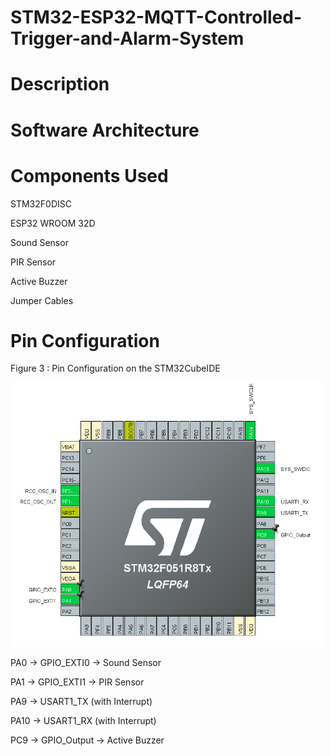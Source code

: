 # STM32-ESP32-MQTT-Controlled-Trigger-and-Alarm-System

# Description

# Software Architecture

# Components Used

STM32F0DISC

ESP32 WROOM 32D

Sound Sensor

PIR Sensor

Active Buzzer

Jumper Cables

# Pin Configuration

Figure 3 : Pin Configuration on the STM32CubeIDE

<img src="https://github.com/ssenanb/STM32-ESP32-MQTT-Controlled-Trigger-and-Alarm-System/blob/main/configuration.png" alt="System Configuration" width="500"/>

PA0 -> GPIO_EXTI0 -> Sound Sensor

PA1 -> GPIO_EXTI1 -> PIR Sensor

PA9 -> USART1_TX (with Interrupt)

PA10 -> USART1_RX (with Interrupt)

PC9 -> GPIO_Output -> Active Buzzer

